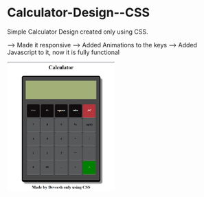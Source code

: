 ﻿# Calculator-Design--CSS

Simple Calculator Design created only using CSS.

--> Made it responsive
--> Added Animations to the keys
--> Added Javascript to it, now it is fully functional

<img src="https://github.com/Deveesh-Shetty/Calculator-Design---CSS/blob/main/Calculator.png" height="300px" width="250px">
